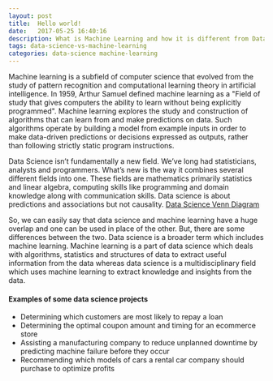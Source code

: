 ```yaml
---
layout: post
title:  Hello world!
date:   2017-05-25 16:40:16
description: What is Machine Learning and how it is different from Data Science?
tags: data-science-vs-machine-learning
categories: data-science machine-learning
---
```

Machine learning is a subfield of computer science that evolved from the study of pattern recognition and computational learning theory in artificial intelligence. In 1959, Arthur Samuel defined machine learning as a "Field of study that gives computers the ability to learn without being explicitly programmed". Machine learning explores the study and construction of algorithms that can learn from and make predictions on data. Such algorithms operate by building a model from example inputs in order to make data-driven predictions or decisions expressed as outputs, rather than following strictly static program instructions.

Data Science isn’t fundamentally a new field. We’ve long had statisticians, analysts and programmers. What’s new is the way it combines several different fields into one. These fields are mathematics primarily statistics and linear algebra, computing skills like programming and domain knowledge along with communication skills.
Data science is about predictions and associations but not causality.
[Data Science Venn Diagram](https://www.kdnuggets.com/2016/11/data-science-venn-diagram.html)

So, we can easily say that data science and machine learning have a huge overlap and one can be used in place of the other. But, there are some differences between the two. Data science is a broader term which includes machine learning. Machine learning is a part of data science which deals with algorithms, statistics and structures of data to extract useful information from the data whereas data science is a multidisciplinary field which uses machine learning to extract knowledge and insights from the data.

#### Examples of some data science projects
- Determining which customers are most likely to repay a loan
- Determining the optimal coupon amount and timing for an ecommerce store
- Assisting a manufacturing company to reduce unplanned downtime by predicting machine failure before they occur
- Recommending which models of cars a rental car company should purchase to optimize profits
